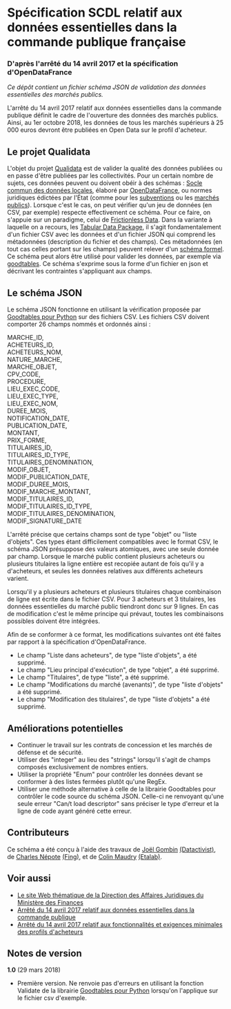 # Spécification SCDL relatif aux données essentielles dans la commande publique française
### D'après l'arrêté du 14 avril 2017 et la spécification d'OpenDataFrance

*Ce dépôt contient un fichier schéma JSON de validation des données essentielles des marchés publics.*

L'arrêté du 14 avril 2017 relatif aux données essentielles dans la commande publique définit le cadre de l'ouverture des données des marchés publics. Ainsi, au 1er octobre 2018, les données de tous les marchés supérieurs à 25 000 euros devront être publiées en Open Data sur le profil d'acheteur.

## Le projet Qualidata

L'objet du projet [Qualidata](http://www.opendatafrance.net/outil-de-qualification-des-donnees-ouvertes-qualidata/) est de valider la qualité des données publiées ou en passe d'être publiées par les collectivités. 
Pour un certain nombre de sujets, ces données peuvent ou doivent obéir à des schémas : [Socle commun des données locales](http://opendatalocale.net/scdl/), élaboré par [OpenDataFrance](http://www.opendatafrance.net), ou normes juridiques édictées par l'État (comme pour les [subventions](https://www.legifrance.gouv.fr/eli/arrete/2017/11/17/PRMJ1713918A/jo/texte) ou les [marchés publics](https://www.legifrance.gouv.fr/eli/arrete/2017/11/17/PRMJ1713918A/jo/texte)).
Lorsque c'est le cas, on peut vérifier qu'un jeu de données (en CSV, par exemple) respecte effectivement ce schéma.
Pour ce faire, on s'appuie sur un paradigme, celui de [Frictionless Data](https://frictionlessdata.io/). Dans la variante à laquelle on a recours, les [Tabular Data Package](https://frictionlessdata.io/specs/tabular-data-package/), il s'agit fondamentalement d'un fichier CSV avec les données et d'un fichier JSON qui comprend les métadonnées (description du fichier et des champs). Ces métadonnées (en tout cas celles portant sur les champs) peuvent relever d'un [schéma formel](https://frictionlessdata.io/guides/table-schema/). Ce schéma peut alors être utilisé pour valider les données, par exemple via [goodtables](https://frictionlessdata.io/guides/validating-data/). Ce schéma s'exprime sous la forme d'un fichier en json et décrivant les contraintes s'appliquant aux champs.

## Le schéma JSON

Le schéma JSON fonctionne en utilisant la vérification proposée par [Goodtables pour Python](https://github.com/frictionlessdata/goodtables-py) sur des fichiers CSV. Les fichiers CSV doivent comporter 26 champs nommés et ordonnés ainsi :

MARCHE\_ID,  
ACHETEURS\_ID,  
ACHETEURS\_NOM,  
NATURE\_MARCHE,  
MARCHE\_OBJET,  
CPV\_CODE,  
PROCEDURE,  
LIEU\_EXEC\_CODE,  
LIEU\_EXEC\_TYPE,  
LIEU\_EXEC\_NOM,  
DUREE\_MOIS,  
NOTIFICATION\_DATE,  
PUBLICATION\_DATE,  
MONTANT,  
PRIX\_FORME,  
TITULAIRES\_ID,  
TITULAIRES\_ID\_TYPE,  
TITULAIRES\_DENOMINATION,  
MODIF\_OBJET,  
MODIF\_PUBLICATION\_DATE,  
MODIF\_DUREE\_MOIS,  
MODIF\_MARCHE\_MONTANT,  
MODIF\_TITULAIRES\_ID,  
MODIF\_TITULAIRES\_ID\_TYPE,  
MODIF\_TITULAIRES\_DENOMINATION,  
MODIF\_SIGNATURE\_DATE

L'arrêté précise que certains champs sont de type "objet" ou "liste d'objets". Ces types étant difficilement compatibles avec le format CSV, le schéma JSON présuppose des valeurs atomiques, avec une seule donnée par champ. Lorsque le marché public contient plusieurs acheteurs ou plusieurs titulaires la ligne entière est recopiée autant de fois qu'il y a d'acheteurs, et seules les données relatives aux différents acheteurs varient.

Lorsqu'il y a plusieurs acheteurs et plusieurs titulaires chaque combinaison de ligne est écrite dans le fichier CSV. Pour 3 acheteurs et 3 titulaires, les données essentielles du marché public tiendront donc sur 9 lignes. En cas de modification c'est le même principe qui prévaut, toutes les combinaisons possibles doivent être intégrées.

Afin de se conformer à ce format, les modifications suivantes ont été faites par rapport à la spécification d'OpenDataFrance.

- Le champ "Liste dans acheteurs", de type "liste d'objets", a été supprimé.
- Le champ "Lieu principal d'exécution", de type "objet", a été supprimé.
- Le champ "Titulaires", de type "liste", a été supprimé.
- Le champ "Modifications du marché (avenants)", de type "liste d'objets" a été supprimé.
- Le champ "Modification des titulaires", de type "liste d'objets" a été supprimé.

## Améliorations potentielles

- Continuer le travail sur les contrats de concession et les marchés de défense et de sécurité.
- Utiliser des "integer" au lieu des "strings" lorsqu'il s'agit de champs composés exclusivement de nombres entiers.
- Utiliser la propriété "Enum" pour contrôler les données devant se conformer à des listes fermées plutôt qu'une RegEx.
- Utiliser une méthode alternative à celle de la librairie Goodtables pour contrôler le code source du schéma JSON. Celle-ci ne renvoyant qu'une seule erreur "Can/t load descriptor" sans préciser le type d'erreur et la ligne de code ayant généré cette erreur.



## Contributeurs

Ce schéma a été conçu à l'aide des travaux de [Joël Gombin](https://github.com/joelgombin) [\(Datactivist\)](https://datactivist.coop), de [Charles Népote](https://github.com/charlesnepote) [\(Fing\)](http://fing.org), et de [Colin Maudry](https://github.com/ColinMaudry) [\(Etalab\)](https://github.com/etalab/format-commande-publique).


## Voir aussi

- [Le site Web thématique de la Direction des Affaires Juridiques du Ministère des Finances](https://www.economie.gouv.fr/daj/ouverture-des-donnees-commande-publique)
- [Arrêté du 14 avril 2017 relatif aux données essentielles dans la commande publique](https://www.legifrance.gouv.fr/affichTexte.do?cidTexte=JORFTEXT000034492587&dateTexte=&categorieLien=id)
- [Arrêté du 14 avril 2017 relatif aux fonctionnalités et exigences minimales des profils d'acheteurs](https://www.legifrance.gouv.fr/affichTexte.do;jsessionid=00B73A5DA9B3A710ABD6B312CD109476.tpdila16v_3?cidTexte=JORFTEXT000034492557&dateTexte=&oldAction=rechJO&categorieLien=id&idJO=JORFCONT000034491769)


## Notes de version

**1.0** (29 mars 2018)

- Première version. Ne renvoie pas d'erreurs en utilisant la fonction Validate de la librairie [Goodtables pour Python](https://github.com/frictionlessdata/goodtables-py) lorsqu'on l'applique sur le fichier csv d'exemple.